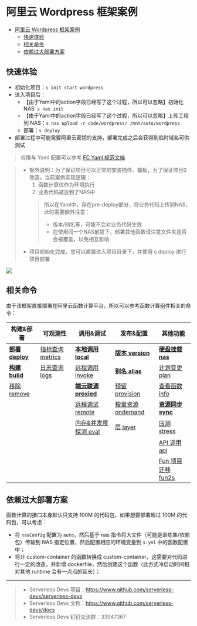 # 阿里云 Wordpress 框架案例

- [阿里云 Wordpress 框架案例](#阿里云-wordpress-框架案例)
  - [快速体验](#快速体验)
  - [相关命令](#相关命令)
  - [依赖过大部署方案](#依赖过大部署方案)

## 快速体验

- 初始化项目：`s init start-wordpress`
- 进入项目后：
  - 【由于Yaml中的action字段已经写了这个过程，所以可以忽略】初始化 NAS: `s nas init`
  - 【由于Yaml中的action字段已经写了这个过程，所以可以忽略】上传工程到 NAS：`s nas upload -r code/wordpress/ /mnt/auto/wordpress`
  - 部署：`s deploy`
- 部署过程中可能需要阿里云密钥的支持，部署完成之后会获得到临时域名可供测试

> 权限与 Yaml 配置可以参考 [FC Yaml 规范文档](https://github.com/devsapp/fc/blob/jiangyu-docs/docs/zh/yaml.md)

> * 额外说明：为了保证项目可以正常的安装插件、模板，为了保证项目0改造，当前案例实现逻辑：   
>    1. 函数计算仅作为环境执行   
>    2. 业务代码被放到了NAS中   
>    > 所以在Yaml中，存在pre-deploy部分，将业务代码上传到NAS，此时需要额外注意：   
>    > - 版本/别名等，可能不会对业务代码生效   
>    > - 在使用同一个NAS前提下，部署其他函数请注意文件夹是否会被覆盖，以免相互影响   
> * 项目初始化完成，您可以直接进入项目目录下，并使用 s deploy 进行项目部署

![](https://img.alicdn.com/imgextra/i3/O1CN01HWMxXV25nZLpuRuop_!!6000000007571-2-tps-1887-1017.png)

## 相关命令

由于该框架直接部署在阿里云函数计算平台，所以可以参考函数计算组件相关的命令：

| 构建&部署                                                                                    | 可观测性                                                                                       | 调用&调试                                                                                          | 发布&配置                                                                                        | 其他功能                                                                                       |
| -------------------------------------------------------------------------------------------- | ---------------------------------------------------------------------------------------------- | -------------------------------------------------------------------------------------------------- | ------------------------------------------------------------------------------------------------ | ---------------------------------------------------------------------------------------------- |
| [**部署 deploy**](https://github.com/devsapp/fc/blob/jiangyu-docs/docs/zh/command/deploy.md) | [指标查询 metrics](https://github.com/devsapp/fc/blob/jiangyu-docs/docs/zh/command/metrics.md) | [**本地调用 local**](https://github.com/devsapp/fc/blob/jiangyu-docs/docs/zh/command/local.md)     | [**版本 version**](https://github.com/devsapp/fc/blob/jiangyu-docs/docs/zh/command/version.md)   | [**硬盘挂载 nas**](https://github.com/devsapp/fc/blob/jiangyu-docs/docs/zh/command/nas.md)     |
| [**构建 build**](https://github.com/devsapp/fc/blob/jiangyu-docs/docs/zh/command/build.md)   | [日志查询 logs](https://github.com/devsapp/fc/blob/jiangyu-docs/docs/zh/command/logs.md)       | [远程调用 invoke](https://github.com/devsapp/fc/blob/jiangyu-docs/docs/zh/command/invoke.md)       | [**别名 alias**](https://github.com/devsapp/fc/blob/jiangyu-docs/docs/zh/command/alias.md)       | [计划变更 plan](https://github.com/devsapp/fc/blob/jiangyu-docs/docs/zh/command/plan.md)       |
| [移除 remove](https://github.com/devsapp/fc/blob/jiangyu-docs/docs/zh/command/remove.md)     |                                                                                                | [**端云联调 proxied**](https://github.com/devsapp/fc/blob/jiangyu-docs/docs/zh/command/proxied.md) | [预留 provision](https://github.com/devsapp/fc/blob/jiangyu-docs/docs/zh/command/provision.md)   | [查看函数 info](https://github.com/devsapp/fc/blob/jiangyu-docs/docs/zh/command/info.md)       |
|                                                                                              |                                                                                                | [远程调试 remote](https://github.com/devsapp/fc/blob/jiangyu-docs/docs/zh/command/remote.md)       | [按量资源 ondemand](https://github.com/devsapp/fc/blob/jiangyu-docs/docs/zh/command/ondemand.md) | [**资源同步 sync**](https://github.com/devsapp/fc/blob/jiangyu-docs/docs/zh/command/sync.md)   |
|                                                                                              |                                                                                                | [内存&并发度探测 eval](https://github.com/devsapp/fc/blob/jiangyu-docs/docs/zh/command/eval.md)    | [层 layer](https://github.com/devsapp/fc/blob/jiangyu-docs/docs/zh/command/layer.md)             | [压测 stress](https://github.com/devsapp/fc/blob/jiangyu-docs/docs/zh/command/stress.md)       |
|                                                                                              |                                                                                                |                                                                                                    |                                                                                                  | [API 调用 api](https://github.com/devsapp/fc/blob/jiangyu-docs/docs/zh/command/api.md)         |
|                                                                                              |                                                                                                |                                                                                                    |                                                                                                  | [Fun 项目迁移 fun2s](https://github.com/devsapp/fc/blob/jiangyu-docs/docs/zh/command/fun2s.md) |

## 依赖过大部署方案

函数计算的接口本身默认只支持 100M 的代码包，如果想要部署超过 100M 的代码包，可以考虑：

- 将 `nasConfig` 配置为 `auto`，然后基于 nas 指令将大文件（可能是训练集/依赖包）传输到 NAS 指定位置，然后配置相应的环境变量到 `s.yml` 中的函数配置中；
- 将非 custom-container 的函数转换成 custom-container，这需要对代码进行一定的改造，并新增 dockerfile，然后创建这个函数（此方式冷启动时间相对其他 runtime 会有一点点的延长）；

---

> - Serverless Devs 项目：https://www.github.com/serverless-devs/serverless-devs
> - Serverless Devs 文档：https://www.github.com/serverless-devs/docs
> - Serverless Devs 钉钉交流群：33947367
